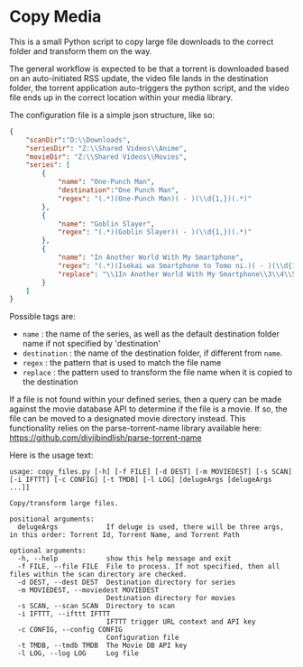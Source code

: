 # Copy Media
This is a small Python script to copy large file downloads to the correct folder and transform them on the way.

The general workflow is expected to be that a torrent is downloaded based on an auto-initiated RSS update, the video file lands in the destination folder, the torrent application auto-triggers the python script, and the video file ends up in the correct location within your media library.

The configuration file is a simple json structure, like so:
```json
{
    "scanDir":"D:\\Downloads",
    "seriesDir": "Z:\\Shared Videos\\Anime",
    "movieDir": "Z:\\Shared Videos\\Movies",
    "series": [
        {
            "name": "One-Punch Man",
            "destination":"One Punch Man",
            "regex": "(.*)(One-Punch Man)( - )(\\d{1,})(.*)"
        },
        {
            "name": "Goblin Slayer",
            "regex": "(.*)(Goblin Slayer)( - )(\\d{1,})(.*)"
        },
        {
            "name": "In Another World With My Smartphone",
            "regex": "(.*)(Isekai wa Smartphone to Tomo ni.)( - )(\\d{1,})(.*)",
            "replace": "\\1In Another World With My Smartphone\\3\\4\\5"
        }
    ]
}
```

Possible tags are:
- `name` : the name of the series, as well as the default destination folder name if not specified by 'destination'
- `destination` : the name of the destination folder, if different from `name`.
- `regex` : the pattern that is used to match the file name
- `replace` : the pattern used to transform the file name when it is copied to the destination

If a file is not found within your defined series, then a query can be made against the movie database API to determine if the file is a movie. If so, the file can be moved to a designated movie directory instead. This functionality relies on the parse-torrent-name library available here: https://github.com/divijbindlish/parse-torrent-name

Here is the usage text:

```
usage: copy_files.py [-h] [-f FILE] [-d DEST] [-m MOVIEDEST] [-s SCAN] [-i IFTTT] [-c CONFIG] [-t TMDB] [-l LOG] [delugeArgs [delugeArgs ...]]

Copy/transform large files.

positional arguments:
  delugeArgs            If deluge is used, there will be three args, in this order: Torrent Id, Torrent Name, and Torrent Path

optional arguments:
  -h, --help            show this help message and exit
  -f FILE, --file FILE  File to process. If not specified, then all files within the scan directory are checked.
  -d DEST, --dest DEST  Destination directory for series
  -m MOVIEDEST, --moviedest MOVIEDEST
                        Destination directory for movies
  -s SCAN, --scan SCAN  Directory to scan
  -i IFTTT, --ifttt IFTTT
                        IFTTT trigger URL context and API key
  -c CONFIG, --config CONFIG
                        Configuration file
  -t TMDB, --tmdb TMDB  The Movie DB API key
  -l LOG, --log LOG     Log file
```
